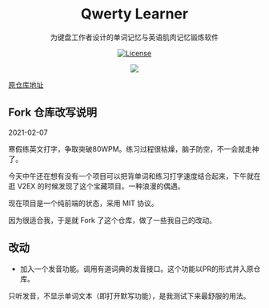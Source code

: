 <h1 align="center">
  Qwerty Learner
</h1>

<p align="center">
  为键盘工作者设计的单词记忆与英语肌肉记忆锻炼软件
</p>

<p align="center">
  <a href="https://github.com/Kaiyiwing/qwerty-learner/blob/master/LICENSE"><img src="https://img.shields.io/npm/l/@headlessui/react.svg" alt="License"></a>
</p>

<div align=center>
<img  src="https://github.com/Kaiyiwing/qwerty-learner/blob/master/docs/Screenshot.png"/>
</div>


[原仓库地址](https://github.com/Kaiyiwing/qwerty-learner)

## Fork 仓库改写说明

2021-02-07

寒假练英文打字，争取突破80WPM。练习过程很枯燥，脑子防空，不一会就走神了。

今天中午还在想有没有一个项目可以把背单词和练习打字速度结合起来，下午就在逛 V2EX 的时候发现了这个宝藏项目。一种浪漫的偶遇。

现在项目是一个纯前端的状态，采用 MIT 协议。

因为很适合我，于是就 Fork 了这个仓库，做了一些我自己的改动。

## 改动

- 加入一个发音功能。调用有道词典的发音接口。这个功能以PR的形式并入原仓库。

只听发音，不显示单词文本（即打开默写功能），是我测试下来最舒服的用法。
